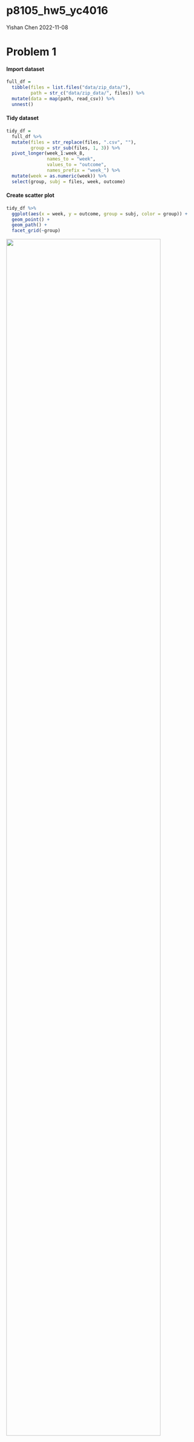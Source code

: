 p8105_hw5_yc4016
================
Yishan Chen
2022-11-08

# Problem 1

#### Import dataset

``` r
full_df = 
  tibble(files = list.files("data/zip_data/"),
         path = str_c("data/zip_data/", files)) %>% 
  mutate(data = map(path, read_csv)) %>% 
  unnest()
```

#### Tidy dataset

``` r
tidy_df = 
  full_df %>% 
  mutate(files = str_replace(files, ".csv", ""),
         group = str_sub(files, 1, 3)) %>% 
  pivot_longer(week_1:week_8,
               names_to = "week",
               values_to = "outcome",
               names_prefix = "week_") %>% 
  mutate(week = as.numeric(week)) %>% 
  select(group, subj = files, week, outcome)
```

#### Create scatter plot

``` r
tidy_df %>% 
  ggplot(aes(x = week, y = outcome, group = subj, color = group)) + 
  geom_point() + 
  geom_path() + 
  facet_grid(~group)
```

<img src="p8105_hw5_yc4016_files/figure-gfm/unnamed-chunk-3-1.png" width="90%" />

-   This plot suggests high within-subject correlation – subjects who
    start above average end up above average, and those that start below
    average end up below average.
-   Subjects in the control group generally don’t change over time, but
    those in the experiment group increase their outcome in a roughly
    linear way.

# Problem 2

``` r
homicide_df = 
  read_csv("./data/homicide-data.csv") %>% 
  mutate(city_state = str_c(city, state, sep = ", ", collapse = NULL),
         city_state = ifelse(city_state == "Tulsa, AL", "Tulsa, OK", city_state),
         homicide_situation = case_when(disposition == "Closed without arrest" ~ "unsolved",
                                        disposition == "Open/No arrest"        ~ "unsolved",
                                        disposition == "Closed by arrest"      ~ "solved")) %>% 
  
  select(-city, -state) 
```

    ## Rows: 52179 Columns: 12
    ## ── Column specification ────────────────────────────────────────────────────────
    ## Delimiter: ","
    ## chr (9): uid, victim_last, victim_first, victim_race, victim_age, victim_sex...
    ## dbl (3): reported_date, lat, lon
    ## 
    ## ℹ Use `spec()` to retrieve the full column specification for this data.
    ## ℹ Specify the column types or set `show_col_types = FALSE` to quiet this message.

``` r
homicide_df
```

    ## # A tibble: 52,179 × 12
    ##    uid       repor…¹ victi…² victi…³ victi…⁴ victi…⁵ victi…⁶   lat   lon dispo…⁷
    ##    <chr>       <dbl> <chr>   <chr>   <chr>   <chr>   <chr>   <dbl> <dbl> <chr>  
    ##  1 Alb-0000…  2.01e7 GARCIA  JUAN    Hispan… 78      Male     35.1 -107. Closed…
    ##  2 Alb-0000…  2.01e7 MONTOYA CAMERON Hispan… 17      Male     35.1 -107. Closed…
    ##  3 Alb-0000…  2.01e7 SATTER… VIVIANA White   15      Female   35.1 -107. Closed…
    ##  4 Alb-0000…  2.01e7 MENDIO… CARLOS  Hispan… 32      Male     35.1 -107. Closed…
    ##  5 Alb-0000…  2.01e7 MULA    VIVIAN  White   72      Female   35.1 -107. Closed…
    ##  6 Alb-0000…  2.01e7 BOOK    GERALD… White   91      Female   35.2 -107. Open/N…
    ##  7 Alb-0000…  2.01e7 MALDON… DAVID   Hispan… 52      Male     35.1 -107. Closed…
    ##  8 Alb-0000…  2.01e7 MALDON… CONNIE  Hispan… 52      Female   35.1 -107. Closed…
    ##  9 Alb-0000…  2.01e7 MARTIN… GUSTAVO White   56      Male     35.1 -107. Open/N…
    ## 10 Alb-0000…  2.01e7 HERRERA ISRAEL  Hispan… 43      Male     35.1 -107. Open/N…
    ## # … with 52,169 more rows, 2 more variables: city_state <chr>,
    ## #   homicide_situation <chr>, and abbreviated variable names ¹​reported_date,
    ## #   ²​victim_last, ³​victim_first, ⁴​victim_race, ⁵​victim_age, ⁶​victim_sex,
    ## #   ⁷​disposition

##### Find total number of homicides by cities and total number of unsolved homicides by cities.

``` r
homicide_number = 
  homicide_df %>% 
  group_by(city_state) %>% 
  summarize(total_homicide = n(),
            total_homicide_unsolved = sum(homicide_situation == "unsolved"))

homicide_number
```

    ## # A tibble: 50 × 3
    ##    city_state      total_homicide total_homicide_unsolved
    ##    <chr>                    <int>                   <int>
    ##  1 Albuquerque, NM            378                     146
    ##  2 Atlanta, GA                973                     373
    ##  3 Baltimore, MD             2827                    1825
    ##  4 Baton Rouge, LA            424                     196
    ##  5 Birmingham, AL             800                     347
    ##  6 Boston, MA                 614                     310
    ##  7 Buffalo, NY                521                     319
    ##  8 Charlotte, NC              687                     206
    ##  9 Chicago, IL               5535                    4073
    ## 10 Cincinnati, OH             694                     309
    ## # … with 40 more rows

#### Estimate the proportion of homicides that are unsolved for baltimore.

``` r
baltimore = 
  homicide_number %>% 
  filter(city_state == "Baltimore, MD")

baltimore
```

    ## # A tibble: 1 × 3
    ##   city_state    total_homicide total_homicide_unsolved
    ##   <chr>                  <int>                   <int>
    ## 1 Baltimore, MD           2827                    1825

``` r
prop.test(baltimore %>% pull(total_homicide_unsolved), 
          baltimore %>% pull(total_homicide)) %>% 
broom::tidy() %>% 
  select(estimate, conf.low, conf.high) %>%
  knitr::kable()
```

|  estimate |  conf.low | conf.high |
|----------:|----------:|----------:|
| 0.6455607 | 0.6275625 | 0.6631599 |

#### Estimate the proportion of unsolved homicides and the confidence interval for each of the cities.

``` r
each_cities = 
  homicide_number %>% 
  mutate(prop_cities = map2(.x = total_homicide_unsolved, .y = total_homicide, ~prop.test(x = .x, n = .y)),
         tidy_cities = map(.x = prop_cities, ~ broom::tidy(.x))) %>% 
  unnest(tidy_cities) %>% 
  select(city_state, estimate, conf.low, conf.high) %>% 
  janitor::clean_names() %>% 
  select(city_state, estimate, conf_low, conf_high) 
  
each_cities %>% 
  knitr::kable()
```

| city_state         |  estimate |  conf_low | conf_high |
|:-------------------|----------:|----------:|----------:|
| Albuquerque, NM    | 0.3862434 | 0.3372604 | 0.4375766 |
| Atlanta, GA        | 0.3833505 | 0.3528119 | 0.4148219 |
| Baltimore, MD      | 0.6455607 | 0.6275625 | 0.6631599 |
| Baton Rouge, LA    | 0.4622642 | 0.4141987 | 0.5110240 |
| Birmingham, AL     | 0.4337500 | 0.3991889 | 0.4689557 |
| Boston, MA         | 0.5048860 | 0.4646219 | 0.5450881 |
| Buffalo, NY        | 0.6122841 | 0.5687990 | 0.6540879 |
| Charlotte, NC      | 0.2998544 | 0.2660820 | 0.3358999 |
| Chicago, IL        | 0.7358627 | 0.7239959 | 0.7473998 |
| Cincinnati, OH     | 0.4452450 | 0.4079606 | 0.4831439 |
| Columbus, OH       | 0.5304428 | 0.5002167 | 0.5604506 |
| Dallas, TX         | 0.4811742 | 0.4561942 | 0.5062475 |
| Denver, CO         | 0.5416667 | 0.4846098 | 0.5976807 |
| Detroit, MI        | 0.5883287 | 0.5687903 | 0.6075953 |
| Durham, NC         | 0.3659420 | 0.3095874 | 0.4260936 |
| Fort Worth, TX     | 0.4644809 | 0.4222542 | 0.5072119 |
| Fresno, CA         | 0.3470226 | 0.3051013 | 0.3913963 |
| Houston, TX        | 0.5074779 | 0.4892447 | 0.5256914 |
| Indianapolis, IN   | 0.4493192 | 0.4223156 | 0.4766207 |
| Jacksonville, FL   | 0.5111301 | 0.4820460 | 0.5401402 |
| Kansas City, MO    | 0.4084034 | 0.3803996 | 0.4370054 |
| Las Vegas, NV      | 0.4141926 | 0.3881284 | 0.4407395 |
| Long Beach, CA     | 0.4126984 | 0.3629026 | 0.4642973 |
| Los Angeles, CA    | 0.4900310 | 0.4692208 | 0.5108754 |
| Louisville, KY     | 0.4531250 | 0.4120609 | 0.4948235 |
| Memphis, TN        | 0.3190225 | 0.2957047 | 0.3432691 |
| Miami, FL          | 0.6048387 | 0.5685783 | 0.6400015 |
| Milwaukee, wI      | 0.3614350 | 0.3333172 | 0.3905194 |
| Minneapolis, MN    | 0.5109290 | 0.4585150 | 0.5631099 |
| Nashville, TN      | 0.3624511 | 0.3285592 | 0.3977401 |
| New Orleans, LA    | 0.6485356 | 0.6231048 | 0.6731615 |
| New York, NY       | 0.3875598 | 0.3494421 | 0.4270755 |
| Oakland, CA        | 0.5364308 | 0.5040588 | 0.5685037 |
| Oklahoma City, OK  | 0.4851190 | 0.4467861 | 0.5236245 |
| Omaha, NE          | 0.4132029 | 0.3653146 | 0.4627477 |
| Philadelphia, PA   | 0.4478103 | 0.4300380 | 0.4657157 |
| Phoenix, AZ        | 0.5514223 | 0.5184825 | 0.5839244 |
| Pittsburgh, PA     | 0.5340729 | 0.4942706 | 0.5734545 |
| Richmond, VA       | 0.2634033 | 0.2228571 | 0.3082658 |
| Sacramento, CA     | 0.3696809 | 0.3211559 | 0.4209131 |
| San Antonio, TX    | 0.4285714 | 0.3947772 | 0.4630331 |
| San Bernardino, CA | 0.6181818 | 0.5576628 | 0.6753422 |
| San Diego, CA      | 0.3796095 | 0.3354259 | 0.4258315 |
| San Francisco, CA  | 0.5067873 | 0.4680516 | 0.5454433 |
| Savannah, GA       | 0.4674797 | 0.4041252 | 0.5318665 |
| St. Louis, MO      | 0.5396541 | 0.5154369 | 0.5636879 |
| Stockton, CA       | 0.5990991 | 0.5517145 | 0.6447418 |
| Tampa, FL          | 0.4567308 | 0.3881009 | 0.5269851 |
| Tulsa, OK          | 0.3304795 | 0.2927201 | 0.3705039 |
| Washington, DC     | 0.4379182 | 0.4112495 | 0.4649455 |

#### Create a plot that shows the estimates and CIs for each city

``` r
plot_each_cities =
  each_cities %>% 
  mutate(city_state = fct_reorder(city_state, estimate)) %>% 
  ggplot(aes(x = city_state, y = estimate)) +
  geom_point() +
  theme(axis.text.x = element_text(angle = 90, hjust = 1)) +
  geom_errorbar(aes(ymin = conf_low, ymax = conf_high)) +
  labs(title = "Estimates and confidence intervals of unsolved homocide for each city",
       x = "cities") 

plot_each_cities
```

<img src="p8105_hw5_yc4016_files/figure-gfm/unnamed-chunk-8-1.png" width="90%" />

# Problem 3

#### Create function

``` r
norm_mean_p = function(n=30, mu, sigma = 5) {
  norm_data = tibble(x = rnorm(n, mean = mu, sd = sigma))
  norm_data %>% 
    t.test (mu = 0, alpha = 0.05, conf.level = 0.95) %>% 
    broom::tidy ()
}

norm_mean_p
```

    ## function(n=30, mu, sigma = 5) {
    ##   norm_data = tibble(x = rnorm(n, mean = mu, sd = sigma))
    ##   norm_data %>% 
    ##     t.test (mu = 0, alpha = 0.05, conf.level = 0.95) %>% 
    ##     broom::tidy ()
    ## }

#### Test mean = 0

``` r
norm_results_0 = 
  expand_grid(n = 30, 
              mu = 0, 
              sigma = 5,
              iteration = 1:5000) %>% 
  mutate(estimate_df = map(mu, ~norm_mean_p(mu=.x))) %>% 
  unnest(estimate_df) 

norm_results_0
```

    ## # A tibble: 5,000 × 12
    ##        n    mu sigma iteration estimate statis…¹ p.value param…² conf.…³ conf.…⁴
    ##    <dbl> <dbl> <dbl>     <int>    <dbl>    <dbl>   <dbl>   <dbl>   <dbl>   <dbl>
    ##  1    30     0     5         1  1.35     1.25     0.222       29  -0.863   3.56 
    ##  2    30     0     5         2  0.295    0.360    0.721       29  -1.38    1.97 
    ##  3    30     0     5         3  0.368    0.488    0.629       29  -1.17    1.91 
    ##  4    30     0     5         4 -1.91    -2.50     0.0185      29  -3.47   -0.344
    ##  5    30     0     5         5  0.255    0.373    0.712       29  -1.14    1.65 
    ##  6    30     0     5         6  1.42     1.79     0.0835      29  -0.200   3.03 
    ##  7    30     0     5         7  1.03     1.37     0.180       29  -0.505   2.57 
    ##  8    30     0     5         8 -0.00168 -0.00151  0.999       29  -2.27    2.27 
    ##  9    30     0     5         9  0.865    1.24     0.223       29  -0.557   2.29 
    ## 10    30     0     5        10  0.172    0.199    0.844       29  -1.59    1.94 
    ## # … with 4,990 more rows, 2 more variables: method <chr>, alternative <chr>,
    ## #   and abbreviated variable names ¹​statistic, ²​parameter, ³​conf.low,
    ## #   ⁴​conf.high

#### Test mu = {1,2,3,4,5,6}

``` r
norm_results = 
  expand_grid(n = 30, 
              mu = c(1,2,3,4,5,6),
              sigma = 5,
              iteration = 1:5000) %>% 
  mutate(estimate_df = map(mu, ~norm_mean_p(mu=.x))) %>% 
  unnest(estimate_df)

norm_results
```

    ## # A tibble: 30,000 × 12
    ##        n    mu sigma iteration estimate statis…¹ p.value param…² conf.…³ conf.…⁴
    ##    <dbl> <dbl> <dbl>     <int>    <dbl>    <dbl>   <dbl>   <dbl>   <dbl>   <dbl>
    ##  1    30     1     5         1    0.420    0.572  0.572       29 -1.08     1.92 
    ##  2    30     1     5         2    2.20     2.11   0.0437      29  0.0663   4.33 
    ##  3    30     1     5         3    1.81     2.08   0.0461      29  0.0333   3.59 
    ##  4    30     1     5         4   -0.278   -0.250  0.804       29 -2.55     2.00 
    ##  5    30     1     5         5    0.295    0.371  0.713       29 -1.33     1.92 
    ##  6    30     1     5         6    0.665    0.625  0.537       29 -1.51     2.84 
    ##  7    30     1     5         7    0.818    0.800  0.430       29 -1.27     2.91 
    ##  8    30     1     5         8    2.73     2.60   0.0144      29  0.586    4.88 
    ##  9    30     1     5         9    0.990    1.31   0.199       29 -0.551    2.53 
    ## 10    30     1     5        10   -0.817   -1.00   0.323       29 -2.48     0.846
    ## # … with 29,990 more rows, 2 more variables: method <chr>, alternative <chr>,
    ## #   and abbreviated variable names ¹​statistic, ²​parameter, ³​conf.low,
    ## #   ⁴​conf.high

#### Plot showing the proportion of times the null was rejected and the true value of mu.

``` r
plot1 = 
  norm_results%>%
    group_by(mu) %>%
    summarize(sum_all = n(),
              sum_reject = sum(p.value < 0.05)) %>% 
    mutate (proportion_rejected = sum_reject / sum_all) %>% 
    ggplot(aes(x = mu, y = proportion_rejected)) + 
    geom_point() + 
    geom_line() + 
    labs(title = "The proportion of times the null was rejected and the true value of mu", 
       x = "The true means",
       y = "The proportion of times the null was rejected") 

plot1
```

<img src="p8105_hw5_yc4016_files/figure-gfm/unnamed-chunk-12-1.png" width="90%" />

-   The proportion of times the null was rejected increases when the
    value of true mean increases.
-   So the effect size and power have positive relationship.
-   So the effect size increases, the power also increases.

#### Plot showing the average estimate of mu_hat and the true value of mu.

``` r
plot2 = 
  norm_results %>%
    group_by(mu) %>%
    mutate(ave_estimate_mu_hat = mean(estimate)) %>%
    ggplot(aes(x = mu, y = ave_estimate_mu_hat)) + 
    geom_point() +
    geom_line() + 
    labs(title = "The average estimate of mu_hat and the true value of mu", 
         x = "The true mu", 
         y = "The average estimate of mu_hat") 
plot2
```

<img src="p8105_hw5_yc4016_files/figure-gfm/unnamed-chunk-13-1.png" width="90%" />

#### Plot showing the average estimate of mu_hat only in samples for which the null was rejectedand the true value of mu.

``` r
plot3 = 
  norm_results %>%
    group_by(mu) %>%
    filter(p.value < 0.05) %>% 
    mutate(ave_estimate_mu_hat = mean(estimate)) %>%
    ggplot(aes(x = mu, y = ave_estimate_mu_hat)) + 
    geom_point() + 
    geom_line() + 
    labs(title = "The average estimate of mu_hat and the true value of mu", 
         x = "The true mu", 
         y = "The average estimate of mu_hat only in samples for which the null was rejected") 
plot3
```

<img src="p8105_hw5_yc4016_files/figure-gfm/unnamed-chunk-14-1.png" width="90%" />

-   The sample average of mu_hat across tests for which the null is
    rejected approximately equal to the true value of mu.
-   When true mean is less than and equal to 3, the average estimate of
    mu_hat in samples for which the null was rejected is larger than the
    the average estimate of mu_hat in all. When true mean is larger than
    and equal to 4, these two value are approximately same.
-   When sample mean is small, the effect size and power are small.
-   Larger samples results and larger mu_hat could lead the average
    value of mu_hat approximately equal to the true value of mu.
